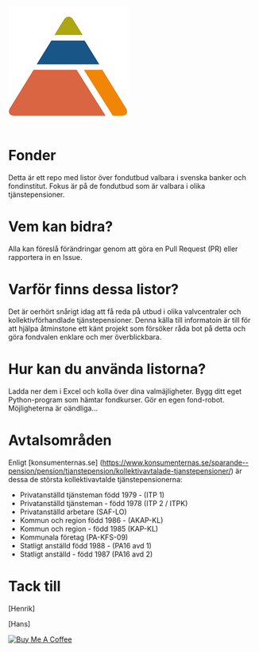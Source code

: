 ![State](/doc/pyramiden.png)

# Fonder

Detta är ett repo med listor över fondutbud valbara i svenska banker och fondinstitut. Fokus är på de fondutbud som är valbara i olika tjänstepensioner.

# Vem kan bidra?

Alla kan föreslå förändringar genom att göra en Pull Request (PR) eller rapportera in en Issue.

# Varför finns dessa listor?

Det är oerhört snårigt idag att få reda på utbud i olika valvcentraler och kollektivförhandlade tjänstepensioner. Denna källa till informatoin är till för att hjälpa åtminstone ett känt projekt som försöker råda bot på detta och göra fondvalen enklare och mer överblickbara.

# Hur kan du använda listorna?

Ladda ner dem i Excel och kolla över dina valmäjligheter. Bygg ditt eget Python-program som hämtar fondkurser. Gör en egen fond-robot. Möjligheterna är oändliga...

# Avtalsområden
Enligt [konsumenternas.se] (https://www.konsumenternas.se/sparande--pension/pension/tjanstepension/kollektivavtalade-tjanstepensioner/) är dessa de största kollektivavtalde tjänstepensionerna:
- Privatanställd tjänsteman född 1979 - (ITP 1)
- Privatanställd tjänsteman - född 1978 (ITP 2 / ITPK)
- Privatanställd arbetare (SAF-LO)
- Kommun och region född 1986 - (AKAP-KL)
- Kommun och region - född 1985 (KAP-KL)
- Kommunala företag (PA-KFS-09)
- Statligt anställd född 1988 - (PA16 avd 1)
- Statligt anställd - född 1987 (PA16 avd 2)

# Tack till

[Henrik]

[Hans]

<a href="https://www.buymeacoffee.com/jm73" target="_blank"><img src="https://cdn.buymeacoffee.com/buttons/default-orange.png" alt="Buy Me A Coffee" height="41" width="174"></a>